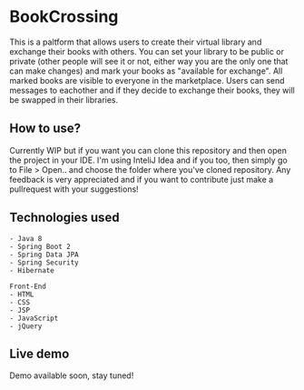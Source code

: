 # BookCrossing

This is a paltform that allows users to create their virtual library and exchange their books with others. You can set your library to be public or private (other people will see it or not, either way you are the only one that can make changes) and mark your books as "available for exchange". All marked books are visible to everyone in the marketplace. Users can send messages to eachother and if they decide to exchange their books, they will be swapped in their libraries.

## How to use?

Currently WIP but if you want you can clone this repository and then open the project in your IDE.
I'm using InteliJ Idea and if you too, then simply go to File > Open.. and choose the folder where you've cloned repository.
Any feedback is very appreciated and if you want to contribute just make a pullrequest with your suggestions!

## Technologies used

```Back-end
- Java 8
- Spring Boot 2
- Spring Data JPA
- Spring Security
- Hibernate

Front-End
- HTML 
- CSS
- JSP
- JavaScript
- jQuery
```

## Live demo

Demo available soon, stay tuned!
